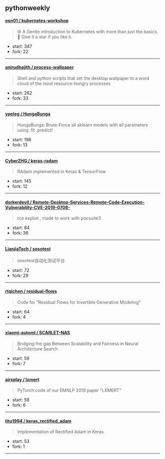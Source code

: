 ## pythonweekly

#### [eon01 / kubernetes-workshop](https://github.com/eon01/kubernetes-workshop)

> ⚙️ A Gentle introduction to Kubernetes with more than just the basics. 🌟 Give it a star if you like it.

+ start: 347
+ fork: 22

----


#### [anirudhajith / process-wallpaper](https://github.com/anirudhajith/process-wallpaper)

> Shell and python scripts that set the desktop wallpaper to a word cloud of the most resource-hungry processes

+ start: 262
+ fork: 33

----


#### [ypeleg / HungaBunga](https://github.com/ypeleg/HungaBunga)

> HungaBunga: Brute-Force all sklearn models with all parameters using .fit .predict!

+ start: 198
+ fork: 13

----


#### [CyberZHG / keras-radam](https://github.com/CyberZHG/keras-radam)

> RAdam implemented in Keras & TensorFlow

+ start: 145
+ fork: 12

----


#### [dorkerdevil / Remote-Desktop-Services-Remote-Code-Execution-Vulnerability-CVE-2019-0708-](https://github.com/dorkerdevil/Remote-Desktop-Services-Remote-Code-Execution-Vulnerability-CVE-2019-0708-)

> rce exploit , made to work with pocsuite3

+ start: 84
+ fork: 36

----


#### [LianjiaTech / sosotest](https://github.com/LianjiaTech/sosotest)

> sosotest自动化测试平台

+ start: 72
+ fork: 29

----


#### [rtqichen / residual-flows](https://github.com/rtqichen/residual-flows)

> Code for "Residual Flows for Invertible Generative Modeling"

+ start: 64
+ fork: 4

----


#### [xiaomi-automl / SCARLET-NAS](https://github.com/xiaomi-automl/SCARLET-NAS)

> Bridging the gap Between Scalability and Fairness in Neural Architecture Search

+ start: 59
+ fork: 7

----


#### [airsplay / lxmert](https://github.com/airsplay/lxmert)

> PyTorch code of our EMNLP 2019 paper "LXMERT"

+ start: 58
+ fork: 6

----


#### [titu1994 / keras_rectified_adam](https://github.com/titu1994/keras_rectified_adam)

> Implementation of Rectified Adam in Keras

+ start: 53
+ fork: 1

----

